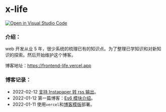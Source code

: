 # x-life

[![Open in Visual Studio Code](https://open.vscode.dev/badges/open-in-vscode.svg)](https://open.vscode.dev/purely-smile/frontend-life)

### 介绍：

web 开发从业 5 年，很少系统的梳理已有的知识点。为了整理已学知识和对新知识的探索。然后开始维护这个博客。

博客地址：https://frontend-life.vercel.app

### 博客记录：

- 2022-02-12 [支持 Instapaper 转 rss 输出](https://frontend-life.vercel.app/blog/tutorial/generator-instapaper-rss)。
- 2022-01-12 第一篇博客：[Es6 模块介绍](https://frontend-life.vercel.app/blog/es6/module)。
- 2022-01-11 使用`vercel`和[博客模版](https://github.com/timlrx/tailwind-nextjs-starter-blog)部署。
